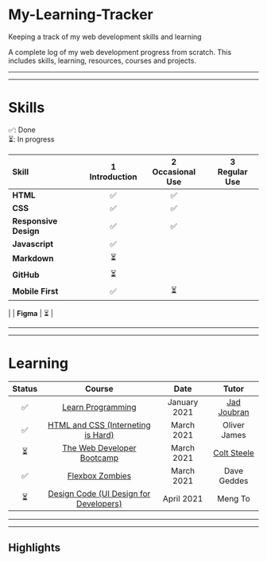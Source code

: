# My-Learning-Tracker
Keeping a track of my web development skills and learning

A complete log of my web development progress from scratch. This includes skills, learning, resources, courses and projects. 

---
---

# Skills   

✅: Done <br>
⏳: In progress 


|        Skill         |  1<br>Introduction   |  2<br>Occasional Use   |   3<br>Regular Use     |
|:---------------------| :-------------------:| :---------------------:| :---------------------:|
|     **HTML**         |          ✅          |         ✅              |                        |
|     **CSS**          |          ✅          |         ✅              |
| **Responsive Design**|          ✅          |         ✅ 
|  **Javascript**      |          ✅          |                        
|  **Markdown**        |          ⏳          |
|  **GitHub**          |          ⏳          |
|  **Mobile First**    |          ✅          |         ⏳             |
| 
|  **Figma**           |          ⏳          |        

---
---

# Learning

|  Status   |  Course                                     | Date         | Tutor         |
|:---------:|:-------------------------------------------:|:------------:|:-------------:|
|   ✅      | [Learn Programming]                         | January 2021   | [Jad Joubran] |
|   ✅      | [HTML and CSS (Interneting is Hard)]         | March 2021    | Oliver James  |
|   ⏳      | [The Web Developer Bootcamp]                 | March 2021    | [Colt Steele] |
|   ✅      | [Flexbox Zombies]                            | March 2021    | Dave Geddes   |
|   ⏳      | [Design Code (UI Design for Developers)]     | April 2021    | Meng To       |



[//]:# (Reference links to courses)
[Learn Programming]:https://learnprogramming.online/
[HTML and CSS (Interneting is Hard)]: https://www.internetingishard.com/ 
[The Web Developer Bootcamp]: https://www.udemy.com/course/the-web-developer-bootcamp/
[Flexbox Zombies]:  https://flexboxzombies.com/p/flexbox-zombies 
[Design Code (UI Design for Developers)]: https://designcode.io/ui-design


[//]:# (Reference links to tutors)
[Jad Joubran]:https://twitter.com/joubranjad
[Colt Steele]: https://www.udemy.com/user/coltsteele/
[Dave Geddes]: https://twitter.com/geddski?ref_src=twsrc%5Egoogle%7Ctwcamp%5Eserp%7Ctwgr%5Eauthor
[Meng To]: https://twitter.com/MengTo
----
----
## Highlights 



